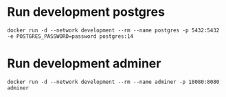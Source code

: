 
# Run development postgres

```
docker run -d --network development --rm --name postgres -p 5432:5432 -e POSTGRES_PASSWORD=password postgres:14
```

# Run development adminer

```
docker run -d --network development --rm --name adminer -p 18080:8080 adminer
```